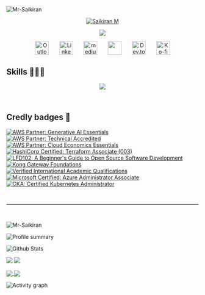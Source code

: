 
<p align="left"> <img src="https://komarev.com/ghpvc/?username=Mr-Saikiran&label=Profile%20views&color=red&style=plastic&base=10641" alt="Mr-Saikiran" /> </p>

<!-- <span style="color: #F78756; text-align: center; font-family: fira code; font-size: 2em">Hi, I'm Saikiran</span> -->
<p align="center">
  <a href="https://Mr-Saikiran.github.io">
    <img src="https://i.imgur.com/U9Z4GYw.png" alt="Saikiran M" /></a>
</p>

<p align="center">
  <!-- Typing SVG by DenverCoder1 - https://github.com/DenverCoder1/readme-typing-svg -->
  <a href="https://github.com/DenverCoder1/readme-typing-svg">
    <img src="https://readme-typing-svg.demolab.com?font=Fira+Code&pause=1000&color=F78756&center=true&random=false&width=435&lines=Cloud+%26+DevSecOps+Specialist;10%2B+years+of+Technical+Experience;Ask+me+about+DevOps%2C+AWS+%26+Python&size=22" /></a>
</p>

<!-- Social icons section -->
<p align="center">
  <a href="mailto:Saikiran.M@outlook.in"><img width="36px" alt="Outlook" title="Email" src="https://i.imgur.com/KVdyeYK.png"/></a>
  &#8287;&#8287;&#8287;&#8287;&#8287;
  <a href="https://www.linkedin.com/in/m-saikiran/"><img width="36px" alt="LinkedIn" title="LinkedIn" src="https://i.imgur.com/yRpa1dQ.png"/></a>
  &#8287;&#8287;&#8287;&#8287;&#8287;
  <a href="https://medium.com/@saikiran_m"><img width="36px" alt="medium" title="medium" src="https://i.imgur.com/nALkHQW.png"/></a>
  &#8287;&#8287;&#8287;&#8287;&#8287;
  <a href="https://discord.gg/@saikiran" alt="Discord" title="Discord Server"><img width="36px" src="https://i.imgur.com/OViZO8J.png"/></a>
  &#8287;&#8287;&#8287;&#8287;&#8287;
  <a href="https://dev.to/saikiran_m"><img width="36x" alt="Dev.to" title="Dev.to" src="https://i.imgur.com/xMqSkYm.png"></a>
  &#8287;&#8287;&#8287;&#8287;&#8287;
  <a href="https://ko-fi.com/saikiran"><img width="36px" alt="Ko-fi" title="Buy me a coffee" src="https://i.imgur.com/PpLeD3K.png"/></a>
</p>


<h2 align="left">Skills 👨🏼‍💻</h2>


<p align="center">
  <!-- <a href = "#"> -->
    <img src="https://simpleskill.icons.workers.dev/svg?i=ansible,terraform,saltproject,amazonaws,microsoftazure,azuredevops,googlecloud,docker,kubernetes,helm,istio,consul,githubactions,gitlab,jenkins,backstage,bitbucket,spinnaker,jfrog,sonarqube,vault,owasp,dependencycheck,apachekafka,apachedruid,mongodb,mysql,redis,microsoftsqlserver,postgresql,elasticstack,graylog,grafana,prometheus,datadog,sumologic,jaeger,opsgenie,python,pytest,go,gnubash,apachegroovy,powershell,jira,confluence,trello,readthedocs&perline=12"/>
  <!-- </a> -->

<!-- <p align="left">
<div id="hoverText">
<span title="AWS"><img src="https://cdn.jsdelivr.net/gh/devicons/devicon/icons/amazonwebservices/amazonwebservices-original.svg" alt="AWS" width="30" height="30"/></span>
<span title="Azure"><img src="https://cdn.jsdelivr.net/gh/devicons/devicon/icons/azure/azure-original.svg" alt="Azure" width="30" height="30" /> </span>
<span title="Terraform"><img src="https://cdn.jsdelivr.net/gh/devicons/devicon/icons/terraform/terraform-original.svg" alt="Terraform" width="30" height="30" /></span>
<span title="Docker"> <img src="https://cdn.jsdelivr.net/gh/devicons/devicon/icons/docker/docker-original.svg" alt="Docker" width="30" height="30" /></span>
<span title="Python"><img src="https://cdn.jsdelivr.net/gh/devicons/devicon/icons/python/python-original.svg" alt="Python" width="30" height="30" /></span>
<span title="Ansible"><img src="https://cdn.jsdelivr.net/gh/devicons/devicon/icons/ansible/ansible-original.svg" alt="Ansible" width="30" height="30" /></span>
<span title="Bash"><img src="https://cdn.jsdelivr.net/gh/devicons/devicon/icons/bash/bash-original.svg" alt="Bash" width="30" height="30"/> </span>
<span title="Kubernetes"> <img src="https://cdn.jsdelivr.net/gh/devicons/devicon/icons/kubernetes/kubernetes-plain.svg" alt="Kubernetes" width="30" height="30" /></span>
<span title="Gitlab"><img src="https://cdn.jsdelivr.net/gh/devicons/devicon/icons/gitlab/gitlab-original.svg" alt="Gitlab" width="30" height="30" /></span>
<span title="ElasticSearch"><img src="https://www.vectorlogo.zone/logos/elastic/elastic-icon.svg" alt="Elasticsearch" width="30" height="30"/></span>
<span title="Jenkins"><img src="https://cdn.jsdelivr.net/gh/devicons/devicon/icons/jenkins/jenkins-original.svg" alt="Jenkins" width="30" height="30" /></span>
<span title="Bitbucket"><img src="https://cdn.jsdelivr.net/gh/devicons/devicon/icons/bitbucket/bitbucket-original.svg" alt="Bitbucket" width="30" height="30" /></span>
<span title="Linux"><img src="https://cdn.jsdelivr.net/gh/devicons/devicon/icons/linux/linux-original.svg" alt="Linux" width="30" height="30" /></span>
<span title="MySQL"><img src="https://cdn.jsdelivr.net/gh/devicons/devicon/icons/mysql/mysql-original.svg" alt="MySQL" width="30" height="30" /></span>
<span title="MongoDB"><img src="https://cdn.jsdelivr.net/gh/devicons/devicon/icons/mongodb/mongodb-original.svg" alt="MongoDB" width="30" height="30" /></span>
<span title="Php"><img src="https://cdn.jsdelivr.net/gh/devicons/devicon/icons/php/php-original.svg" alt="Php" width="30" height="30" /></span>
<span title="Redis"><img src="https://cdn.jsdelivr.net/gh/devicons/devicon/icons/redis/redis-original.svg" alt="redis" width="30" height="30" /></span>
<span title="Tomcat"><img src="https://cdn.jsdelivr.net/gh/devicons/devicon/icons/tomcat/tomcat-original.svg" alt="Tomcat" width="30" height="30" /></span>
<span title="Vagrant"><img src="https://cdn.jsdelivr.net/gh/devicons/devicon/icons/vagrant/vagrant-original.svg" alt="Vagrant" width="30" height="30" /></span>
<span title="Pytest"><img src="https://cdn.jsdelivr.net/gh/devicons/devicon/icons/pytest/pytest-original.svg" alt="Pytest" width="30" height="30" /></span>
<span title="ArgoCD"><img src="https://cdn.jsdelivr.net/gh/devicons/devicon/icons/argocd/argocd-original.svg" alt="ArgoCD" width="30" height="30" /></span>
<span title="Prometheus"><img src="https://cdn.jsdelivr.net/gh/devicons/devicon/icons/prometheus/prometheus-original.svg" alt="Prometheus" width="30" height="30" /></span>
<span title="Grafana"><img src="https://cdn.jsdelivr.net/gh/devicons/devicon/icons/grafana/grafana-original.svg" alt="Grafana" width="30" height="30" /></span>
<span title="PostgreSQL"><img src="https://cdn.jsdelivr.net/gh/devicons/devicon/icons/postgresql/postgresql-original.svg" alt="PostgreSQL" width="30" height="30" /></span>
<span title="Apache"><img src="https://cdn.jsdelivr.net/gh/devicons/devicon/icons/apache/apache-original.svg" alt="Apache" width="30" height="30" /></span>
<span title="Nginx"><img src="https://cdn.jsdelivr.net/gh/devicons/devicon/icons/nginx/nginx-original.svg" alt="Nginx" width="30" height="30" /></span>
<span title="GO"><img src="https://cdn.jsdelivr.net/gh/devicons/devicon/icons/go/go-original.svg" alt="GO" width="30" height="30" /></span>
</div>  -->
</p>

<br />

## Credly badges 🏅
<!--START_SECTION:badges-->
[![AWS Partner: Generative AI Essentials](https://images.credly.com/size/90x90/images/145a5de8-7390-4d57-b4cb-a10e2f9394e2/image.png)](http://www.credly.com/badges/6c95ae68-ef3d-4b38-9f53-8add346ca1a6 "AWS Partner: Generative AI Essentials")
[![AWS Partner: Technical Accredited](https://images.credly.com/size/90x90/images/a253b994-caa6-4dd1-bf0e-434dd012b1f6/image.png)](http://www.credly.com/badges/aabd30d5-7bab-4f82-888c-9bf81ed9dbc3 "AWS Partner: Technical Accredited")
[![AWS Partner: Cloud Economics Essentials](https://images.credly.com/size/90x90/images/9dc6345e-db80-44de-bb44-0c78775e53fa/image.png)](http://www.credly.com/badges/df21c04e-0fd3-4a85-bb50-d8cc237af792 "AWS Partner: Cloud Economics Essentials")
[![HashiCorp Certified: Terraform Associate (003)](https://images.credly.com/size/90x90/images/85b9cfc4-257a-4742-878c-4f7ab4a2631b/image.png)](http://www.credly.com/badges/065473ab-bbd5-43a5-b3f2-409c170ff5e8 "HashiCorp Certified: Terraform Associate (003)")
[![LFD102: A Beginner's Guide to Open Source Software Development](https://images.credly.com/size/90x90/images/607ce371-dcd7-4372-9a4c-62e478ce64c5/image.png)](http://www.credly.com/badges/8b68b824-b56c-4b8a-9107-2a6290c56351 "LFD102: A Beginner's Guide to Open Source Software Development")
[![Kong Gateway Foundations](https://images.credly.com/size/90x90/images/f3de2561-27e7-4b48-a2c1-223f821318f2/image.png)](http://www.credly.com/badges/edef665b-29ce-4e23-a420-0f62ee61a64d "Kong Gateway Foundations")
[![Verified International Academic Qualifications](https://images.credly.com/size/90x90/images/4c93fc45-c2dd-42fd-a33b-712c81385acd/eb3f7b3afd337cf0eca6d7eca5a4fac0.png)](http://www.credly.com/badges/eaf9b5c9-a233-4c03-94c0-00f3fb278f88 "Verified International Academic Qualifications")
[![Microsoft Certified: Azure Administrator Associate](https://images.credly.com/size/90x90/images/336eebfc-0ac3-4553-9a67-b402f491f185/azure-administrator-associate-600x600.png)](http://www.credly.com/badges/115dbb1c-9fb1-47bb-a470-6767911194bf "Microsoft Certified: Azure Administrator Associate")
[![CKA: Certified Kubernetes Administrator](https://images.credly.com/size/90x90/images/8b8ed108-e77d-4396-ac59-2504583b9d54/cka_from_cncfsite__281_29.png)](http://www.credly.com/badges/12d4e429-480a-4375-aef1-858ac1479a13 "CKA: Certified Kubernetes Administrator")
<!--END_SECTION:badges-->

<br />

***

<br />


<p align="left"> <img src="https://github-profile-trophy.vercel.app/?username=Mr-Saikiran&title=Stars,Repositories,Reviews,Issues,Experience,PullRequest,Commits&theme=juicyfresh" alt="Mr-Saikiran" /> </p>

![Profile summary](http://github-profile-summary-cards.vercel.app/api/cards/profile-details?username=Mr-Saikiran&theme=codeSTACKr)


![Github Stats](https://github-readme-stats-mr-saikiran.vercel.app/api?username=Mr-Saikiran&rank_icon=github&theme=codeSTACKr&show=prs_merged,prs_merged_percentage,reviews&show_icons=true&include_all_commits=false&custom_title=Github-Stats&card_width=800)

<p align="left">
<img src="https://github-readme-stats-mr-saikiran.vercel.app/api/top-langs/?username=Mr-Saikiran&size_weight=0&count_weight=1&theme=tokyonight&langs_count=10&layout=compact" />
<img src="https://streak-stats.demolab.com?user=Mr-Saikiran&theme=burnt-neon&hide_border=true&date_format=j%2Fn%5B%2FY%5D&mode=weekly&theme=codestackr&card_width=500" />
</p>

<a href="https://github.com/Mr-Saikiran/Reusable-GHA">
  <img align="center" src="https://github-readme-stats-mr-saikiran.vercel.app/api/pin/?username=Mr-Saikiran&repo=Reusable-GHA&theme=algolia" />
</a>
<a href="https://github.com/Mr-Saikiran/terraspace">
  <img align="center" src="https://github-readme-stats-mr-saikiran.vercel.app/api/pin/?username=Mr-Saikiran&repo=terraspace&theme=algolia" />
</a>
<!-- <a href="https://github.com/Mr-Saikiran/awspy">
  <img align="center" src="https://github-readme-stats-mr-saikiran.vercel.app/api/pin/?username=Mr-Saikiran&repo=awspy&theme=algolia" />
</a>
<a href="https://github.com/Mr-Saikiran/API-Gateway-Automation">
  <img align="center" src="https://github-readme-stats-mr-saikiran.vercel.app/api/pin/?username=Mr-Saikiran&repo=API-Gateway-Automation&theme=algolia" />
</a> -->

<br />

![Activity graph](https://activity-graph-mr-saikiran.vercel.app/graph?username=Mr-Saikiran&theme=monokai&custom_title=This-Month%27s-Activity-graph&height=450&area=true)

<!-- [![Hits](https://hits.seeyoufarm.com/api/count/incr/badge.svg?url=https%3A%2F%2Fgithub.com%2FMr-Saikiran%2Fhit-counter&count_bg=%2379C83D&title_bg=%23555555&icon=firefoxbrowser.svg&icon_color=%230CDE6E&title=hits&edge_flat=false)](https://hits.seeyoufarm.com) -->

<br />

<!-- ![github contribution grid snake animation](https://raw.githubusercontent.com/Mr-Saikiran/Mr-Saikiran.github.io/output/github-contribution-grid-snake-dark.svg#gh-dark-mode-only)
![github contribution grid snake animation](https://raw.githubusercontent.com/Mr-Saikiran/Mr-Saikiran.github.io/output/github-contribution-grid-snake.svg#gh-light-mode-only) -->

<br />
<br />
